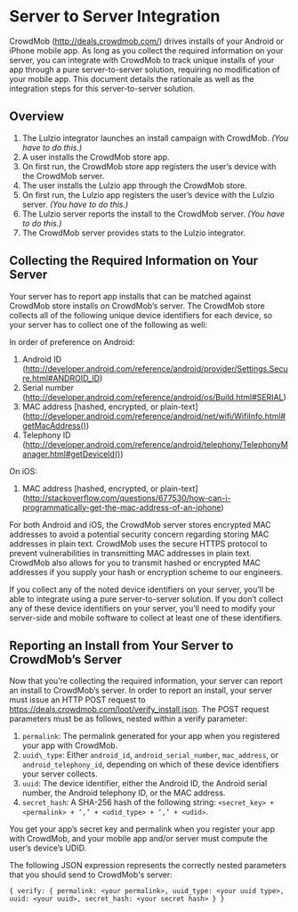 Server to Server Integration
============================

CrowdMob (http://deals.crowdmob.com/) drives installs of your Android or
iPhone mobile app.  As long as you collect the required information on your
server, you can integrate with CrowdMob to track unique installs of your app
through a pure server-to-server solution, requiring no modification of your
mobile app.  This document details the rationale as well as the integration
steps for this server-to-server solution.



Overview
--------

1. The Lulzio integrator launches an install campaign with CrowdMob.  *(You have to do this.)*
2. A user installs the CrowdMob store app.
3. On first run, the CrowdMob store app registers the user’s device with the CrowdMob server.
4. The user installs the Lulzio app through the CrowdMob store.
5. On first run, the Lulzio app registers the user’s device with the Lulzio server.  *(You have to do this.)*
6. The Lulzio server reports the install to the CrowdMob server.  *(You have to do this.)*
7. The CrowdMob server provides stats to the Lulzio integrator.



Collecting the Required Information on Your Server
--------------------------------------------------

Your server has to report app installs that can be matched against CrowdMob
store installs on CrowdMob’s server.  The CrowdMob store collects all of the
following unique device identifiers for each device, so your server has to
collect one of the following as well:

In order of preference on Android:

1. Android ID (http://developer.android.com/reference/android/provider/Settings.Secure.html#ANDROID_ID)
2. Serial number (http://developer.android.com/reference/android/os/Build.html#SERIAL)
3. MAC address \[hashed, encrypted, or plain-text\] (http://developer.android.com/reference/android/net/wifi/WifiInfo.html#getMacAddress())
4. Telephony ID (http://developer.android.com/reference/android/telephony/TelephonyManager.html#getDeviceId())

On iOS:

1. MAC address \[hashed, encrypted, or plain-text\] (http://stackoverflow.com/questions/677530/how-can-i-programmatically-get-the-mac-address-of-an-iphone)

For both Android and iOS, the CrowdMob server stores encrypted MAC addresses
to avoid a potential security concern regarding storing MAC addresses in plain
text.  CrowdMob uses the secure HTTPS protocol to prevent vulnerabilities in
transmitting MAC addresses in plain text. CrowdMob also allows for you to
transmit hashed or encrypted MAC addresses if you supply your hash or
encryption scheme to our engineers.

If you collect any of the noted device identifiers on your server, you’ll be
able to integrate using a pure server-to-server solution.  If you don’t
collect any of these device identifiers on your server, you’ll need to
modify your server-side and mobile software to collect at least one of these
identifiers.



Reporting an Install from Your Server to CrowdMob’s Server
----------------------------------------------------------

Now that you’re collecting the required information, your server can report
an install to CrowdMob’s server.  In order to report an install, your server
must issue an HTTP POST request to https://deals.crowdmob.com/loot/verify_install.json.
The POST request parameters must be as follows, nested within a verify
parameter:

1. `permalink`:  The permalink generated for your app when you registered your app with CrowdMob.
2. `uuid\_type`:  Either `android_id`, `android_serial_number`, `mac_address`, or `android_telephony_id`, depending on which of these device identifiers your server collects.
3. `uuid`:  The device identifier, either the Android ID, the Android serial number, the Android telephony ID, or the MAC address.
4. `secret_hash`:  A SHA-256 hash of the following string: `<secret_key> + <permalink> + ‘,’ + <udid_type> + ‘,’ + <udid>`.

You get your app’s secret key and permalink when you register your app with
CrowdMob, and your mobile app and/or server must compute the user’s
device’s UDID.

The following JSON expression represents the correctly nested parameters that
you should send to CrowdMob's server:

`{ verify: { permalink: <your permalink>, uuid_type: <your uuid type>, uuid: <your uuid>, secret_hash: <your secret hash> } }`
